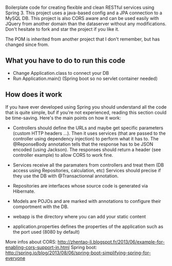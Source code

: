 Boilerplate code for creating flexible and clean RESTful services using Spring 3.
This project uses a java-based config and a JPA connection to a MySQL DB.
This project is also CORS aware and can be used easily with JQuery from another domain than the dataserver without any modifications.
Don't hesitate to fork and star the project if you like it.

The POM is inherited from another project that I don't remember, but has changed since from.

## What you have to do to run this code
  * Change Application.class to connect your DB
  * Run Application.main() (Spring boot so no servlet container needed)

## How does it work
  If you have ever developed using Spring you should understand all the code that is quite simple,
  buf if you're not experienced, reading this section could be time-saving.
  Here's the main points on how it work:
  
  * Controllers should define the URLs and maybe get specific parameters (custom HTTP headers ...).
    Then it uses services (that are passed to the controller using dependency injection) to perform what it has to.
    The @ReponseBody annotation tells that the response has to be JSON encoded (using Jackson). The responses should
    return a header (see controller example) to allow CORS to work fine.
  
  * Services receive all the paramaters from controllers and treat them (DB access using Repositories, calculation, etc)
    Services should precise if they use the DB with @Transactionnal annotation.
  
  * Repositories are interfaces whose source code is generated via Hibernate.
  
  * Models are POJOs and are marked with annotations to configure their comportment with the DB.
  
  * webapp is the directory where you can add your static content
  
  * application.properties defines the properties of the application such as the port used (8080 by default)

More infos about
  CORS: http://zhentao-li.blogspot.fr/2013/06/example-for-enabling-cors-support-in.html
  Spring boot: http://spring.io/blog/2013/08/06/spring-boot-simplifying-spring-for-everyone

